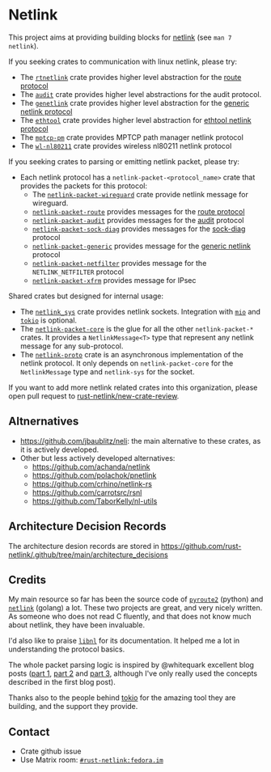 # Netlink

This project aims at providing building blocks for [netlink][man-netlink] (see
`man 7 netlink`).

If you seeking crates to communication with linux netlink, please try:
- The [`rtnetlink`][rtnetlink] crate provides higher level abstraction for the
  [route protocol][man-rtnetlink]
- The [`audit`][audit] crate provides higher level abstractions for the audit
  protocol.
- The [`genetlink`][genetlink] crate provides higher level abstraction for the
  [generic netlink protocol][man-genl]
- The [`ethtool`][ethtool] crate provides higher level abstraction for
  [ethtool netlink protocol][ethtool-kernel-doc]
- The [`mptcp-pm`][mptcp-pm] crate provides MPTCP path manager netlink protocol
- The [`wl-nl80211`][wl-nl80211] crate provides wireless nl80211 netlink
  protocol

If you seeking crates to parsing or emitting netlink packet, please try:

- Each netlink protocol has a `netlink-packet-<protocol_name>` crate that
  provides the packets for this protocol:
    - The [`netlink-packet-wireguard`][netlink-packet-wireguard] crate provide
      netlink message for wireguard.
    - [`netlink-packet-route`][netlink-packet-route] provides messages for the
      [route protocol][man-rtnetlink]
    - [`netlink-packet-audit`][netlink-packet-audit] provides messages for the
      [audit][man-audit] protocol
    - [`netlink-packet-sock-diag`][netlink-packet-sock-diag] provides messages
      for the [sock-diag][man-sock-diag] protocol
    - [`netlink-packet-generic`][netlink-packet-generic] provides message for
      the [generic netlink][man-genl] protocol
    - [`netlink-packet-netfilter`][netlink-packet-netfilter] provides message
      for the `NETLINK_NETFILTER` protocol
    - [`netlink-packet-xfrm`][netlink-packet-xfrm] provides message for IPsec

Shared crates but designed for internal usage:
- The [`netlink_sys`][netlink-sys] crate provides netlink sockets. Integration
  with [`mio`][mio] and [`tokio`][tokio] is optional.
- The [`netlink-packet-core`][netlink-packet-core] is the glue for all the
  other `netlink-packet-*` crates. It provides a `NetlinkMessage<T>` type that
  represent any netlink message for any sub-protocol.
- The [`netlink-proto`][netlink-proto] crate is an asynchronous implementation
  of the netlink protocol. It only depends on `netlink-packet-core` for the
  `NetlinkMessage` type and `netlink-sys` for the socket.

If you want to add more netlink related crates into this organization, please
open pull request to [rust-netlink/new-crate-review][new-crate-review].

## Altnernatives

- https://github.com/jbaublitz/neli: the main alternative to these crates, as
  it is actively developed.
- Other but less actively developed alternatives:
  - https://github.com/achanda/netlink
  - https://github.com/polachok/pnetlink
  - https://github.com/crhino/netlink-rs
  - https://github.com/carrotsrc/rsnl
  - https://github.com/TaborKelly/nl-utils

## Architecture Decision Records

The architecture desion records are stored in
https://github.com/rust-netlink/.github/tree/main/architecture_decisions

## Credits

My main resource so far has been the source code of [`pyroute2`][pyroute2]
(python) and [`netlink`][netlink-go] (golang) a lot. These two projects are
great, and very nicely written. As someone who does not read C fluently, and
that does not know much about netlink, they have been invaluable.

I'd also like to praise [`libnl`][libnl] for its documentation. It helped me a
lot in understanding the protocol basics.

The whole packet parsing logic is inspired by @whitequark excellent blog posts
([part 1][whitequark-1], [part 2][whitequark-2] and [part 3][whitequark-3],
although I've only really used the concepts described in the first blog post).

Thanks also to the people behind [tokio](tokio.rs) for the amazing tool they
are building, and the support they provide.

## Contact

 * Crate github issue
 * Use Matrix room: [`#rust-netlink:fedora.im`][matrix_room_url]

[man-netlink]: https://www.man7.org/linux/man-pages/man7/netlink.7.html
[man-audit]: https://man7.org/linux/man-pages/man3/audit_open.3.html
[man-sock-diag]: https://www.man7.org/linux/man-pages/man7/sock_diag.7.html
[man-rtnetlink]: https://www.man7.org/linux/man-pages/man7/rtnetlink.7.html
[man-genl]: https://www.man7.org/linux/man-pages/man8/genl.8.html
[generic-netlink-lwn]: https://lwn.net/Articles/208755/
[mio]: https://github.com/tokio-rs/mio
[tokio]: https://github.com/tokio-rs/tokio
[route-proto-doc]: https://www.infradead.org/~tgr/libnl/doc/route.html
[netlink-go]: https://github.com/vishvananda/netlink
[pyroute2]: https://github.com/svinota/pyroute2/tree/master/pyroute2/netlink
[libnl]: https://www.infradead.org/~tgr/libnl
[whitequark-1]: https://lab.whitequark.org/notes/2016-12-13/abstracting-over-mutability-in-rust
[whitequark-2]: https://lab.whitequark.org/notes/2016-12-17/owning-collections-in-heap-less-rust
[whitequark-3]: https://lab.whitequark.org/notes/2017-01-16/abstracting-over-mutability-in-rust-macros
[ethtool-kernel-doc]: https://www.kernel.org/doc/html/latest/networking/ethtool-netlink.html
[netlink-sys]: https://github.com/rust-netlink/netlink-sys
[netlink-packet-route]: https://github.com/rust-netlink/netlink-packet-route
[netlink-packet-audit]: https://github.com/rust-netlink/netlink-packet-audit
[netlink-packet-sock-diag]: https://github.com/rust-netlink/netlink-packet-sock-diag
[netlink-packet-generic]: https://github.com/rust-netlink/netlink-packet-generic
[netlink-packet-netfilter]: https://github.com/rust-netlink/netlink-packet-netfilter
[netlink-packet-core]: https://github.com/rust-netlink/netlink-packet-core
[netlink-proto]: https://github.com/rust-netlink/netlink-proto
[rtnetlink]: https://github.com/rust-netlink/rtnetlink
[audit]: https://github.com/rust-netlink/audit
[genetlink]: https://github.com/rust-netlink/genetlink
[ethtool]: https://github.com/rust-netlink/ethtool
[mptcp-pm]: https://github.com/rust-netlink/mptcp-pm
[wl-nl80211]: https://github.com/rust-netlink/wl-nl80211
[new-crate-review]: https://github.com/rust-netlink/new-crate-review
[netlink-packet-xfrm]: https://github.com/rust-netlink/netlink-packet-xfrm
[netlink-packet-wireguard]: https://github.com/rust-netlink/netlink-packet-wireguard
[matrix_room_url]: https://app.element.io/#/room/#rust-netlink:fedora.im
